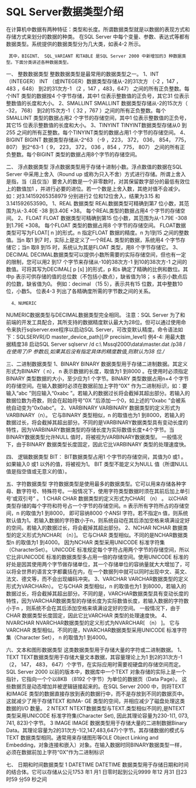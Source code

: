 # SQL Server数据类型介绍  

在计算机中数据有两种特征：类型和长度。所谓数据类型就是以数据的表现方式和存储方式来划分的数据的种类。
     在SQL Server 中每个变量、参数、表达式等都有数据类型。系统提供的数据类型分为几大类，如表4-2 所示。

     其中，BIGINT、 SQL_VARIANT 和TABLE 是SQL Server 2000 中新增加的3 种数据类型。下面分类讲述各种数据类型。

一、 整数数据类型
     整数数据类型是最常用的数据类型之一。
      1、INT （INTEGER）
INT （或INTEGER）数据类型存储从-2的31次方 （-2 ，147 ，483 ，648） 到2的31次方-1 （2 ，147 ，483，647） 之间的所有正负整数。每个INT 类型的数据按4 个字节存储，其中1 位表示整数值的正负号，其它31 位表示整数值的长度和大小。
      2、SMALLINT
SMALLINT 数据类型存储从-2的15次方（ -32， 768） 到2的15次方-1（ 32 ，767 ）之间的所有正负整数。每个SMALLINT 类型的数据占用2 个字节的存储空间，其中1 位表示整数值的正负号，其它15 位表示整数值的长度和大小。
      3、TINYINT
TINYINT数据类型存储从0 到255 之间的所有正整数。每个TINYINT类型的数据占用1 个字节的存储空间。
      4、BIGINT
BIGINT 数据类型存储从-2^63 （-9 ，223， 372， 036， 854， 775， 807） 到2^63-1（ 9， 223， 372， 036 ，854 ，775， 807） 之间的所有正负整数。每个BIGINT 类型的数据占用8个字节的存储空间。

二、 浮点数据类型
      浮点数据类型用于存储十进制小数。浮点数值的数据在SQL Server 中采用上舍入（Round up 或称为只入不舍）方式进行存储。所谓上舍入是指，当（且仅当）要舍入的数是一个非零数时，对其保留数字部分的最低有效位上的数值加1 ，并进行必要的进位。若一个数是上舍入数，其绝对值不会减少。如：对3.14159265358979 分别进行2 位和12位舍入，结果为3.15 和3.141592653590。
      1、REAL 数据类型
REAL数据类型可精确到第7 位小数，其范围为从-3.40E -38 到3.40E +38。 每个REAL类型的数据占用4 个字节的存储空间。
      2、FLOAT
FLOAT 数据类型可精确到第15 位小数，其范围为从-1.79E -308 到1.79E +308。 每个FLOAT 类型的数据占用8 个字节的存储空间。 FLOAT数据类型可写为FLOAT[ n ]的形式。n 指定FLOAT 数据的精度。n 为1到15 之间的整数值。当n 取1 到7 时，实际上是定义了一个REAL 类型的数据，系统用4 个字节存储它；当n 取8 到15 时，系统认为其是FLOAT 类型，用8 个字节存储它。
      3、DECIMAL
DECIMAL数据类型可以提供小数所需要的实际存储空间，但也有一定的限制，您可以用2 到17 个字节来存储从-10的38次方-1 到10的38次方-1 之间的数值。可将其写为DECIMAL[ p [s] ]的形式，p 和s 确定了精确的比例和数位。其中p 表示可供存储的值的总位数（不包括小数点），缺省值为18； s 表示小数点后的位数，缺省值为0。 例如：decimal （15 5），表示共有15 位数，其中整数10 位，小数5。 位表4-3 列出了各精确度所需的字节数之间的关系。

      4、NUMERIC
NUMERIC数据类型与DECIMAL数据类型完全相同。
注意：SQL Server 为了和前端的开发工具配合，其所支持的数据精度默认最大为28位。但可以通过使用命令来执行sqlserver.exe程序以启动SQL Server，可改变默认精度。命令语法如下：SQLSERVR[/D master_device_path][/P precisim_leve1]
     例4-4: 用最大数据精度38 启动SQL Server
sqlservr /d c:\ Mssql2000\data\master.dat /p38
/*在使用了/P 参数后,如果其后没有指定具体的精度数值,则默认为38 位./*

三、二进制数据类型
      1、BINARY
       BINARY 数据类型用于存储二进制数据。其定义形式为BINARY（ n）， n 表示数据的长度，取值为1 到8000 。在使用时必须指定BINARY 类型数据的大小，至少应为1 个字节。BINARY 类型数据占用n+4 个字节的存储空间。在输入数据时必须在数据前加上字符“0X” 作为二进制标识，如：要输入“abc ”则应输入“0xabc ”。若输入的数据过长将会截掉其超出部分。若输入的数据位数为奇数，则会在起始符号“0X ”后添加一个0，如上述的“0xabc ”会被系统自动变为“0x0abc”。
      2、VARBINARY
VARBINARY 数据类型的定义形式为VARBINARY（n）。 它与BINARY 类型相似，n 的取值也为1 到8000，若输入的数据过长，将会截掉其超出部分。不同的是VARBINARY数据类型具有变动长度的特性，因为VARBINARY数据类型的存储长度为实际数值长度+4个字节。当BINARY数据类型允许NULL 值时，将被视为VARBINARY数据类型。
一般情况下，由于BINARY 数据类型长度固定，因此它比VARBINARY 类型的处理速度快。

四、 逻辑数据类型
     BIT： BIT数据类型占用1 个字节的存储空间，其值为0 或1 。如果输入0 或1 以外的值，将被视为1。 BIT 类型不能定义为NULL 值（所谓NULL 值是指空值或无意义的值）。

五、字符数据类型
     字符数据类型是使用最多的数据类型。它可以用来存储各种字母、数字符号、特殊符号。一般情况下，使用字符类型数据时须在其前后加上单引号’或双引号” 。
      1 CHAR
CHAR 数据类型的定义形式为CHAR[ （n） 。 以CHAR 类型存储的每个字符和符号占一个字节的存储空间。n 表示所有字符所占的存储空间，n 的取值为1 到8000， 即可容纳8000 个ANSI 字符。若不指定n 值，则系统默认值为1。若输入数据的字符数小于n，则系统自动在其后添加空格来填满设定好的空间。若输入的数据过长，将会截掉其超出部分。
      2、NCHAR
       NCHAR 数据类型的定义形式为NCHAR[ （n）]。 它与CHAR 类型相似。不同的是NCHAR数据类型n 的取值为1 到4000。 因为NCHAR 类型采用UNICODE 标准字符集（CharacterSet）。 UNICODE 标准规定每个字符占用两个字节的存储空间，所以它比非UNICODE 标准的数据类型多占用一倍的存储空间。使用UNICODE 标准的好处是因其使用两个字节做存储单位，其一个存储单位的容纳量就大大增加了，可以将全世界的语言文字都囊括在内，在一个数据列中就可以同时出现中文、英文、法文、德文等，而不会出现编码冲突。
      3、VARCHAR
           VARCHAR数据类型的定义形式为VARCHARn）。 它与CHAR 类型相似，n 的取值也为1 到8000，若输入的数据过长，将会截掉其超出部分。不同的是，VARCHAR数据类型具有变动长度的特性，因为VARCHAR数据类型的存储长度为实际数值长度，若输入数据的字符数小于n ，则系统不会在其后添加空格来填满设定好的空间。
一般情况下，由于CHAR 数据类型长度固定，因此它比VARCHAR 类型的处理速度快。
      4、NVARCHAR
NVARCHAR数据类型的定义形式为NVARCHAR[ （n） ]。 它与VARCHAR 类型相似。不同的是，NVARCHAR数据类型采用UNICODE 标准字符集（Character Set）， n 的取值为1 到4000。

六、文本和图形数据类型
     这类数据类型用于存储大量的字符或二进制数据。
      1、TEXT
      TEXT数据类型用于存储大量文本数据，其容量理论上为1 到2的31次方-1 （2， 147， 483， 647）个字节，在实际应用时需要视硬盘的存储空间而定。
SQL Server 2000 以前的版本中，数据库中一个TEXT 对象存储的实际上是一个指针，它指向一个个以8KB （8192 个字节）为单位的数据页（Data Page）。 这些数据页是动态增加并被逻辑链接起来的。在SQL Server 2000 中，则将TEXT 和IMAGE 类型的数据直接存放到表的数据行中，而不是存放到不同的数据页中。 这就减少了用于存储TEXT 和IMA- GE 类型的空间，并相应减少了磁盘处理这类数据的I/O 数量。
     2 NTEXT
     NTEXT数据类型与TEXT.类型相似不同的,是NTEXT 类型采用UNICODE 标准字符集(Character Set), 因此其理论容量为230-1(1, 073, 741, 823)个字节。
     3 IMAGE
     IMAGE 数据类型用于存储大量的二进制数据Binary Data。其理论容量为2的31次方-1(2,147,483,647)个字节。其存储数据的模式与TEXT 数据类型相同。通常用来存储图形等OLE Object Linking and Embedding，对象连接和嵌入）对象。在输入数据时同BINARY数据类型一样，必须在数据前加上字符“0X”作为二进制标识

七、 日期和时间数据类型
     1 DATETIME
        DATETIME 数据类型用于存储日期和时间的结合体。它可以存储从公元1753 年1 月1 日零时起到公元9999 年12 月31 日23 时59 分59 秒之间
